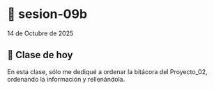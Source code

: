 # 🌷 sesion-09b

14 de Octubre de 2025

## 🔮 Clase de hoy

En esta clase, sólo me dediqué a ordenar la bitácora del Proyecto_02, ordenando la información y rellenándola.
